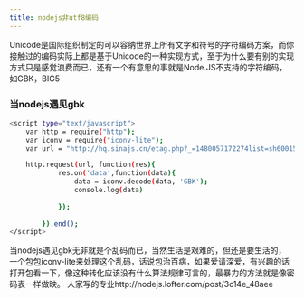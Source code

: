 ```yaml
---
title: nodejs非utf8编码
---
```

Unicode是国际组织制定的可以容纳世界上所有文字和符号的字符编码方案，而你接触过的编码实际上都是基于Unicode的一种实现方式，至于为什么要有别的实现方式只是感觉浪费而已，还有一个有意思的事就是Node.JS不支持的字符编码，如GBK，BIG5


### 当nodejs遇见gbk

``` bash
<script type="text/javascript">
	var http = require("http");
	var iconv = require("iconv-lite");
	var url = "http://hq.sinajs.cn/etag.php?_=1480057172274list=sh600153";

	http.request(url, function(res){
		    res.on('data',function(data){
		        data = iconv.decode(data, 'GBK');
		        console.log(data)
		        
		    });
		  
		}).end();
</script>

```
当nodejs遇见gbk无非就是个乱码而已，当然生活是艰难的，但还是要生活的，
一个包包iconv-lite来处理这个乱码，话说包治百病，如果爱请深爱，有兴趣的话打开包看一下，像这种转化应该没有什么算法规律可言的，最暴力的方法就是像密码表一样做映。
人家写的专业http://nodejs.lofter.com/post/3c14e_48aee
